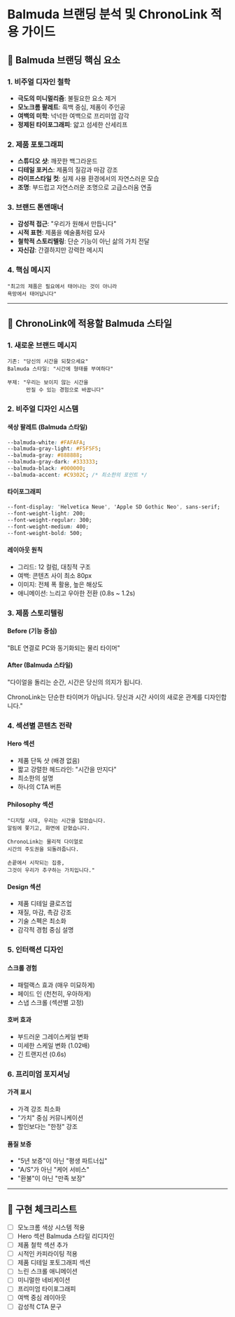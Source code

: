 # Balmuda 브랜딩 분석 및 ChronoLink 적용 가이드

## 🎨 Balmuda 브랜딩 핵심 요소

### 1. 비주얼 디자인 철학
- **극도의 미니멀리즘**: 불필요한 요소 제거
- **모노크롬 팔레트**: 흑백 중심, 제품이 주인공
- **여백의 미학**: 넉넉한 여백으로 프리미엄 감각
- **정제된 타이포그래피**: 얇고 섬세한 산세리프

### 2. 제품 포토그래피
- **스튜디오 샷**: 깨끗한 백그라운드
- **디테일 포커스**: 제품의 질감과 마감 강조
- **라이프스타일 컷**: 실제 사용 환경에서의 자연스러운 모습
- **조명**: 부드럽고 자연스러운 조명으로 고급스러움 연출

### 3. 브랜드 톤앤매너
- **감성적 접근**: "우리가 원해서 만듭니다"
- **시적 표현**: 제품을 예술품처럼 묘사
- **철학적 스토리텔링**: 단순 기능이 아닌 삶의 가치 전달
- **자신감**: 간결하지만 강력한 메시지

### 4. 핵심 메시지
```
"최고의 제품은 필요에서 태어나는 것이 아니라
욕망에서 태어납니다"
```

---

## 🔄 ChronoLink에 적용할 Balmuda 스타일

### 1. 새로운 브랜드 메시지
```
기존: "당신의 시간을 되찾으세요"
Balmuda 스타일: "시간에 형태를 부여하다"

부제: "우리는 보이지 않는 시간을
      만질 수 있는 경험으로 바꿉니다"
```

### 2. 비주얼 디자인 시스템

#### 색상 팔레트 (Balmuda 스타일)
```css
--balmuda-white: #FAFAFA;
--balmuda-gray-light: #F5F5F5;
--balmuda-gray: #888888;
--balmuda-gray-dark: #333333;
--balmuda-black: #000000;
--balmuda-accent: #C9302C; /* 최소한의 포인트 */
```

#### 타이포그래피
```css
--font-display: 'Helvetica Neue', 'Apple SD Gothic Neo', sans-serif;
--font-weight-light: 200;
--font-weight-regular: 300;
--font-weight-medium: 400;
--font-weight-bold: 500;
```

#### 레이아웃 원칙
- 그리드: 12 컬럼, 대칭적 구조
- 여백: 콘텐츠 사이 최소 80px
- 이미지: 전체 폭 활용, 높은 해상도
- 애니메이션: 느리고 우아한 전환 (0.8s ~ 1.2s)

### 3. 제품 스토리텔링

#### Before (기능 중심)
"BLE 연결로 PC와 동기화되는 물리 타이머"

#### After (Balmuda 스타일)
"다이얼을 돌리는 순간,
시간은 당신의 의지가 됩니다.

ChronoLink는 단순한 타이머가 아닙니다.
당신과 시간 사이의 새로운 관계를 디자인합니다."

### 4. 섹션별 콘텐츠 전략

#### Hero 섹션
- 제품 단독 샷 (배경 없음)
- 짧고 강렬한 헤드라인: "시간을 만지다"
- 최소한의 설명
- 하나의 CTA 버튼

#### Philosophy 섹션
```
"디지털 시대, 우리는 시간을 잃었습니다.
알림에 쫓기고, 화면에 갇혔습니다.

ChronoLink는 물리적 다이얼로
시간의 주도권을 되돌려줍니다.

손끝에서 시작되는 집중,
그것이 우리가 추구하는 가치입니다."
```

#### Design 섹션
- 제품 디테일 클로즈업
- 재질, 마감, 촉감 강조
- 기술 스펙은 최소화
- 감각적 경험 중심 설명

### 5. 인터랙션 디자인

#### 스크롤 경험
- 패럴랙스 효과 (매우 미묘하게)
- 페이드 인 (천천히, 우아하게)
- 스냅 스크롤 (섹션별 고정)

#### 호버 효과
- 부드러운 그레이스케일 변화
- 미세한 스케일 변화 (1.02배)
- 긴 트랜지션 (0.6s)

### 6. 프리미엄 포지셔닝

#### 가격 표시
- 가격 강조 최소화
- "가치" 중심 커뮤니케이션
- 할인보다는 "한정" 강조

#### 품질 보증
- "5년 보증"이 아닌 "평생 파트너십"
- "A/S"가 아닌 "케어 서비스"
- "환불"이 아닌 "만족 보장"

---

## 📝 구현 체크리스트

- [ ] 모노크롬 색상 시스템 적용
- [ ] Hero 섹션 Balmuda 스타일 리디자인
- [ ] 제품 철학 섹션 추가
- [ ] 시적인 카피라이팅 적용
- [ ] 제품 디테일 포토그래피 섹션
- [ ] 느린 스크롤 애니메이션
- [ ] 미니멀한 네비게이션
- [ ] 프리미엄 타이포그래피
- [ ] 여백 중심 레이아웃
- [ ] 감성적 CTA 문구
